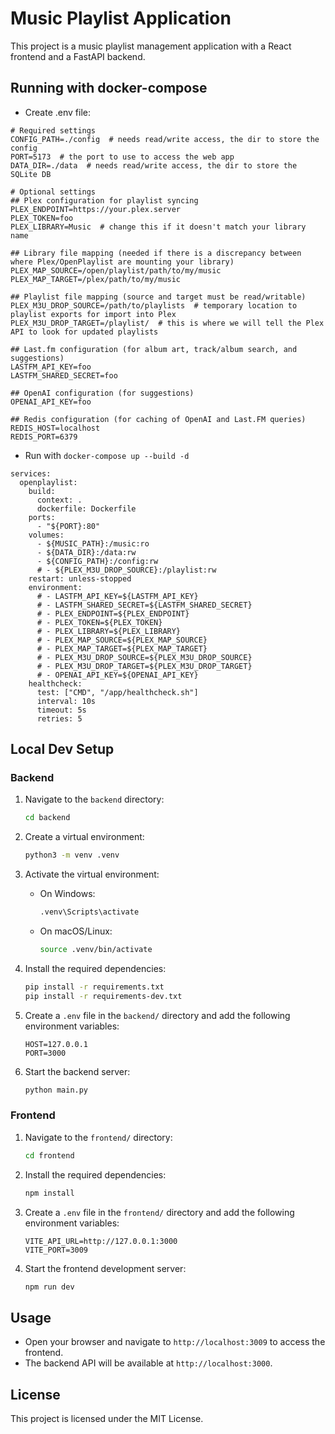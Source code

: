 # Music Playlist Application

This project is a music playlist management application with a React frontend and a FastAPI backend.

## Running with docker-compose
- Create .env file:
```
# Required settings
CONFIG_PATH=./config  # needs read/write access, the dir to store the config
PORT=5173  # the port to use to access the web app
DATA_DIR=./data  # needs read/write access, the dir to store the SQLite DB

# Optional settings
## Plex configuration for playlist syncing
PLEX_ENDPOINT=https://your.plex.server
PLEX_TOKEN=foo
PLEX_LIBRARY=Music  # change this if it doesn't match your library name

## Library file mapping (needed if there is a discrepancy between where Plex/OpenPlaylist are mounting your library)
PLEX_MAP_SOURCE=/open/playlist/path/to/my/music
PLEX_MAP_TARGET=/plex/path/to/my/music

## Playlist file mapping (source and target must be read/writable)
PLEX_M3U_DROP_SOURCE=/path/to/playlists  # temporary location to playlist exports for import into Plex
PLEX_M3U_DROP_TARGET=/playlist/  # this is where we will tell the Plex API to look for updated playlists

## Last.fm configuration (for album art, track/album search, and suggestions)
LASTFM_API_KEY=foo
LASTFM_SHARED_SECRET=foo

## OpenAI configuration (for suggestions)
OPENAI_API_KEY=foo

## Redis configuration (for caching of OpenAI and Last.FM queries)
REDIS_HOST=localhost
REDIS_PORT=6379
```

- Run with `docker-compose up --build -d`
```
services:
  openplaylist:
    build:
      context: .
      dockerfile: Dockerfile
    ports:
      - "${PORT}:80"
    volumes:
      - ${MUSIC_PATH}:/music:ro
      - ${DATA_DIR}:/data:rw
      - ${CONFIG_PATH}:/config:rw
      # - ${PLEX_M3U_DROP_SOURCE}:/playlist:rw
    restart: unless-stopped
    environment:
      # - LASTFM_API_KEY=${LASTFM_API_KEY}
      # - LASTFM_SHARED_SECRET=${LASTFM_SHARED_SECRET}
      # - PLEX_ENDPOINT=${PLEX_ENDPOINT}
      # - PLEX_TOKEN=${PLEX_TOKEN}
      # - PLEX_LIBRARY=${PLEX_LIBRARY}
      # - PLEX_MAP_SOURCE=${PLEX_MAP_SOURCE}
      # - PLEX_MAP_TARGET=${PLEX_MAP_TARGET}
      # - PLEX_M3U_DROP_SOURCE=${PLEX_M3U_DROP_SOURCE}
      # - PLEX_M3U_DROP_TARGET=${PLEX_M3U_DROP_TARGET}
      # - OPENAI_API_KEY=${OPENAI_API_KEY}
    healthcheck:
      test: ["CMD", "/app/healthcheck.sh"]
      interval: 10s
      timeout: 5s
      retries: 5
```

## Local Dev Setup

### Backend

1. Navigate to the `backend` directory:

    ```sh
    cd backend
    ```

2. Create a virtual environment:

    ```sh
    python3 -m venv .venv
    ```

3. Activate the virtual environment:

    - On Windows:

        ```sh
        .venv\Scripts\activate
        ```

    - On macOS/Linux:

        ```sh
        source .venv/bin/activate
        ```

4. Install the required dependencies:

    ```sh
    pip install -r requirements.txt
    pip install -r requirements-dev.txt
    ```

5. Create a `.env` file in the `backend/` directory and add the following environment variables:

    ```env
    HOST=127.0.0.1
    PORT=3000
    ```

6. Start the backend server:

    ```sh
    python main.py
    ```

### Frontend

1. Navigate to the `frontend/` directory:

    ```sh
    cd frontend
    ```

2. Install the required dependencies:

    ```sh
    npm install
    ```

3. Create a `.env` file in the `frontend/` directory and add the following environment variables:

    ```env
    VITE_API_URL=http://127.0.0.1:3000
    VITE_PORT=3009
    ```

4. Start the frontend development server:

    ```sh
    npm run dev
    ```

## Usage

- Open your browser and navigate to `http://localhost:3009` to access the frontend.
- The backend API will be available at `http://localhost:3000`.

## License

This project is licensed under the MIT License.